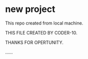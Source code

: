 # new project

This repo created from local machine.

THIS FILE CREATED BY CODER-10.

THANKS FOR OPERTUNITY.

......